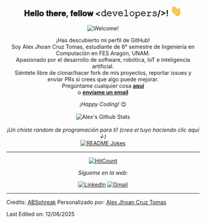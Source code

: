 <div align="center">
<h2> 𝐇𝐞𝐥𝐥𝐨 𝐭𝐡𝐞𝐫𝐞, 𝐟𝐞𝐥𝐥𝐨𝐰 <𝚍𝚎𝚟𝚎𝚕𝚘𝚙𝚎𝚛𝚜/>! <img src="https://github.com/ABSphreak/ABSphreak/blob/master/gifs/Hi.gif" width="30px"></h2>
</div>

<div align="center" width="50">

<img src="https://i.imgur.com/dTYwdG1.gif" alt="Welcome!" width="300"/>

</div>

<div align="center">

¡Has descubierto mi perfil de GitHub! <br>
Soy Alex Jhoan Cruz Tomas, estudiante de 6° semestre de Ingeniería en Computación en FES Aragón, UNAM. <br>
Apasionado por el desarrollo de software, robótica, IoT e inteligencia artificial. <br>
Siéntete libre de clonar/hacer fork de mis proyectos, reportar issues y enviar PRs si crees que algo puede mejorar. <br>
Pregúntame cualquier cosa <a href="https://github.com/alexxjct/alexxjct/issues/new"><b>aquí</b></a><br>
o <a href="mailto:alexjct047@gmail.com"><b>envíame un email</b></a>

<i>¡Happy Coding!</i> 😊

</div>

<div align="center">

<img align="center" src="https://github-readme-stats.vercel.app/api?username=alexxjct&include_all_commits=true&count_private=true&show_icons=true&line_height=20&title_color=7A7ADB&icon_color=2234AE&text_color=D3D3D3&bg_color=0,000000,130F40" alt="Alex's Github Stats">

</br>
</br>
<i>¡Un chiste random de programación para ti! (crea el tuyo haciendo clic aquí ↓)</i><br>
<a href="https://readme-jokes.vercel.app"><img align="center" src="https://readme-jokes.vercel.app/api" alt="README Jokes"></a>

---
[![HitCount](http://hits.dwyl.com/alexxjct/alexxjct.svg)](http://hits.dwyl.com/alexxjct/alexxjct)

<i>Sígueme en la web:</i><br>

<a href="https://www.linkedin.com/in/alex-j-cruz-tomas-73b986215/" target="_blank"><img src="https://img.shields.io/badge/LinkedIn-%230077B5.svg?&style=flat-square&logo=linkedin&logoColor=white" alt="LinkedIn"></a>
<a href="mailto:alexjct047@gmail.com" target="_blank"><img src="https://img.shields.io/badge/Gmail-%23D14836.svg?&style=flat-square&logo=gmail&logoColor=white" alt="Gmail"></a>

</div>

<!--
**alexxjct/alexxjct** is a ✨ _special_ ✨ repository because its `README.md` (this file) appears on your GitHub profile.

🔭 Actualmente trabajando en: Cell on the Move - App móvil para talleres de reparación
🌱 Aprendiendo: Inteligencia Artificial y Machine Learning
👯 Buscando colaborar en: Proyectos de IoT y robótica
🤔 Buscando ayuda con: Algoritmos de IA avanzados
💬 Pregúntame sobre: Python, Java, Flutter, Arduino, ESP32
📫 Cómo contactarme: alexjct047@gmail.com
⚡ Dato curioso: Desarrollé una app que digitalizó completamente mi negocio de reparación de teléfonos
-->

-----
Credits: [ABSphreak](https://github.com/ABSphreak)
Personalizado por: [Alex Jhoan Cruz Tomas](https://github.com/alexxjct)

Last Edited on: 12/06/2025
